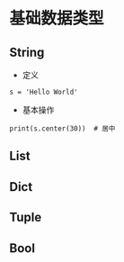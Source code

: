 # 基础数据类型

## String

* 定义

```
s = 'Hello World'
```

* 基本操作

```
print(s.center(30))  # 居中
```

## List

## Dict

## Tuple

## Bool

